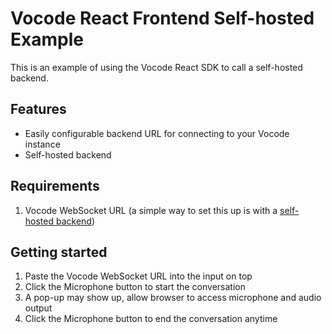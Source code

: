 # Vocode React Frontend Self-hosted Example

This is an example of using the Vocode React SDK to call a self-hosted backend.

## Features
- Easily configurable backend URL for connecting to your Vocode instance
- Self-hosted backend
## Requirements
1. Vocode WebSocket URL (a simple way to set this up is with a [self-hosted backend](https://replit.com/@vocode/Self-hosted-Client-Backend#README.md))
## Getting started
1. Paste the Vocode WebSocket URL into the input on top
2. Click the Microphone button to start the conversation
3. A pop-up may show up, allow browser to access microphone and audio output
4. Click the Microphone button to end the conversation anytime